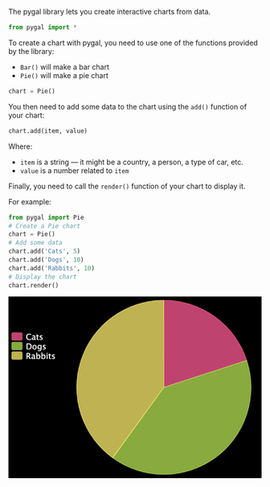 The pygal library lets you create interactive charts from data.

```python
from pygal import *
```

To create a chart with pygal, you need to use one of the functions provided by the library:
 - `Bar()` will make a bar chart
 - `Pie()` will make a pie chart

```python
chart = Pie()
```

You then need to add some data to the chart using the `add()` function of your chart:

```python
chart.add(item, value)
```

Where:
 - `item` is a string — it might be a country, a person, a type of car, etc.
 - `value` is a number related to `item`

Finally, you need to call the `render()` function of your chart to display it.

For example:

```python
from pygal import Pie
# Create a Pie chart
chart = Pie()
# Add some data
chart.add('Cats', 5)
chart.add('Dogs', 10)
chart.add('Rabbits', 10)
# Display the chart
chart.render()
```

![A pie chart, displaying sections for cats, dogs, and rabbits](images/pie.png)


